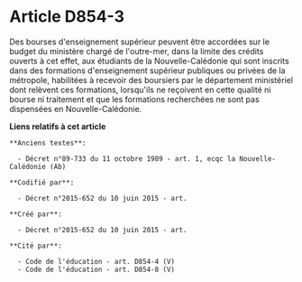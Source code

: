 # Article D854-3

Des bourses d'enseignement supérieur peuvent être accordées sur le budget du ministère chargé de l'outre-mer, dans la limite
des crédits ouverts à cet effet, aux étudiants de la Nouvelle-Calédonie qui sont inscrits dans des formations d'enseignement
supérieur publiques ou privées de la métropole, habilitées à recevoir des boursiers par le département ministériel dont
relèvent ces formations, lorsqu'ils ne reçoivent en cette qualité ni bourse ni traitement et que les formations recherchées
ne sont pas dispensées en Nouvelle-Calédonie.

**Liens relatifs à cet article**

	**Anciens textes**:

	  - Décret n°89-733 du 11 octobre 1989 - art. 1, ecqc la Nouvelle-Calédonie (Ab)

	**Codifié par**:

	  - Décret n°2015-652 du 10 juin 2015 - art.

	**Créé par**:

	  - Décret n°2015-652 du 10 juin 2015 - art.

	**Cité par**:

	  - Code de l'éducation - art. D854-4 (V)
	  - Code de l'éducation - art. D854-8 (V)

